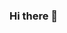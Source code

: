 ###                                    Hi there 👋

<!--![68747470733a2f2f636d732d6173736574732e7468656d7573652e636f6d2f6d656469612f6c6561642f5f31323030783633305f63726f705f63656e7465722d63656e7465725f38325f6e6f6e652f30313231323032322d313034373235393337342d636f64696e672d](https://github.com/CarlosCantillo25/CarlosCantillo25/assets/133810602/33becb1d-b3e5-4f9e-9860-10f61ce0b923)

**CarlosCantillo25/CarlosCantillo25** is a ✨ _special_ ✨ repository because its `README.md` (this file) appears on your GitHub profile.

Here are some ideas to get you started:

- 🔭 I’m currently working on ...
- 🌱 I’m currently learning ...
- 👯 I’m looking to collaborate on ...
- 🤔 I’m looking for help with ...
- 💬 Ask me about ...
- 📫 How to reach me: ...
- 😄 Pronouns: ...
- ⚡ Fun fact: ...
-->
